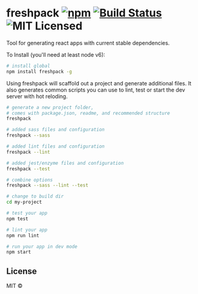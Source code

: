 # freshpack [![npm](https://img.shields.io/npm/v/freshpack.svg?maxAge=2592000)](https://www.npmjs.com/package/freshpack) [![Build Status](https://travis-ci.org/freshpack/freshpack.svg?branch=master)](https://travis-ci.org/freshpack/freshpack) ![MIT Licensed](https://img.shields.io/npm/l/freshpack.svg)

Tool for generating react apps with current stable dependencies.

To Install (you'll need at least node v6):

```bash
# install global
npm install freshpack -g
```

Using freshpack will scaffold out a project and generate additional files.
It also generates common scripts you can use to lint, test or start the dev server with hot reloding.

```bash
# generate a new project folder,
# comes with package.json, readme, and recommended structure
freshpack
```

```bash
# added sass files and configuration
freshpack --sass
```

```bash
# added lint files and configuration
freshpack --lint
```

```bash
# added jest/enzyme files and configuration
freshpack --test
```

```bash
# combine options
freshpack --sass --lint --test
```

```bash
# change to build dir
cd my-project
```

```bash
# test your app
npm test
```

```bash
# lint your app
npm run lint
```

```bash
# run your app in dev mode
npm start

```


## License
MIT &copy;
